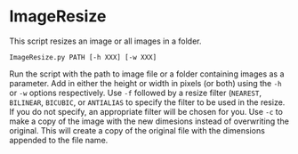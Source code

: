 # ImageResize

This script resizes an image or all images in a folder.

    ImageResize.py PATH [-h XXX] [-w XXX]

Run the script with the path to image file or a folder containing images as a parameter. Add in either the height or
width in pixels (or both) using the `-h` or `-w` options respectively. Use `-f` followed by a resize filter (`NEAREST`,
`BILINEAR`, `BICUBIC`, or `ANTIALIAS` to specify the filter to be used in the resize. If you do not specify, an
appropriate filter will be chosen for you. Use `-c` to make a copy of the image with the new dimesions instead of
 overwriting the original. This will create a copy of the original file with the dimensions appended to the file name.